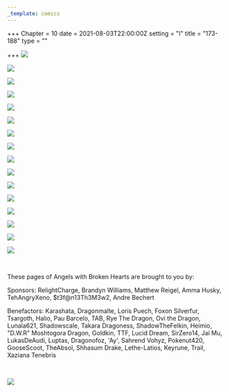 ```yaml
---
_template: comics
---
```


+++
Chapter = 10
date = 2021-08-03T22:00:00Z
setting = "I"
title = "173-188"
type = ""

+++
![](/uploads/u-1.jpg)

![](/uploads/u-2.jpg)

![](/uploads/u-3.jpg)

![](/uploads/u-4.jpg)

![](/uploads/u-5.jpg)

![](/uploads/u-6.jpg)

![](/uploads/u-7.jpg)

![](/uploads/u-8.jpg)

![](/uploads/u-9.jpg)

![](/uploads/u-10.jpg)

![](/uploads/u-11.jpg)

![](/uploads/u-12.jpg)

![](/uploads/u-13.jpg)

![](/uploads/u-14.jpg)

![](/uploads/u-15.jpg)

![](/uploads/u-16.jpg)

<br>

<p align="left">These pages of Angels with Broken Hearts are brought to you by:</p>

<p align="left">Sponsors: RelightCharge, Brandyn Williams, Matthew Reigel, Amma Husky, TehAngryXeno, $t3f@n13Th3M3w2, Andre Bechert </p>

<p align="left">Benefactors: Karashata, Dragonmalte, Loris Puech, Foxon Silverfur, Tsargoth, Halio, Pau Barcelo, TAB, Rye The Dragon, Ovi the Dragon, Lunala621, Shadowscale, Takara Dragoness, ShadowTheFelkin, Heimio, "D.W.R" Moshtogora Dragon, Goldkin, TTF, Lucid Dream, SirZero14, Jai Mu, LukasDeAudi, Luptas, Dragonofoz, 'Ay', Sahrend Vohyz, Pokenut420, GooseScoot, TheAbsol, Shhasum Drake, Lethe-Latios, Keyrune, Trail, Xaziana Tenebris </p> <br>

[![](/uploads/patreon-banner-2.jpg)](http://patreon.com/mbsaunders)
